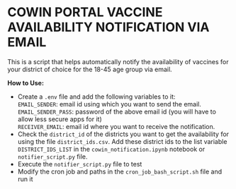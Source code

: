 # COWIN PORTAL VACCINE AVAILABILITY NOTIFICATION VIA EMAIL

This is a script that helps automatically notify the availability of vaccines for your district of choice for the 18-45 age group via email.

**How to Use:**
- Create a `.env` file and add the following variables to it:  
  `EMAIL_SENDER`: email id using which you want to send the email.   
  `EMAIL_SENDER_PASS`: password of the above email id (you will have to allow less secure apps for it)  
  `RECEIVER_EMAIL`: email id where you want to receive the notification.   
- Check the `district_id` of the districts you want to get the availability for using the file `district_ids.csv`. Add these district ids to the list variable `DISTRICT_IDS_LIST` in the `cowin_notification.ipynb` notebook or `notifier_script.py` file. 
- Execute the `notifier_script.py` file to test
- Modify the cron job and paths in the `cron_job_bash_script.sh` file and run it
